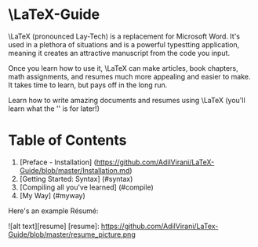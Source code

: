 # \LaTeX-Guide

\LaTeX (pronounced Lay-Tech) is a replacement for Microsoft Word. It's used in a plethora of situations and is a powerful typestting application, meaning it creates an attractive manuscript from the code you input.

Once you learn how to use it, \LaTeX can make articles, book chapters, math assignments, and resumes much more appealing and easier to make. It takes time to learn, but pays off in the long run.

Learn how to write amazing documents and resumes using \LaTeX (you'll learn what the '\' is for later!)

# Table of Contents

1. [Preface - Installation] (https://github.com/AdilVirani/LaTeX-Guide/blob/master/Installation.md)
2. [Getting Started: Syntax] (#syntax)
3. [Compiling all you've learned] (#compile)
4. [My Way] (#myway)

Here's an example Résumé:

![alt text][resume]
[resume]: https://github.com/AdilVirani/LaTex-Guide/blob/master/resume_picture.png
